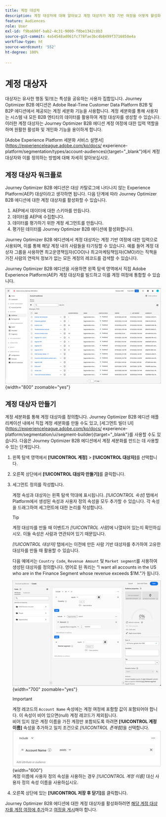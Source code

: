 ```yaml
---
title: 계정 대상자
description: 계정 대상자에 대해 알아보고 계정 대상자가 계정 기반 여정을 어떻게 활성화하는지 알아봅니다.
feature: Audiences
role: User
exl-id: f9ba690f-bab2-4c31-9000-f0be1342c8b3
source-git-commit: 4a54548ad061fc778fae3bc4b8499f3716850e4a
workflow-type: ht
source-wordcount: '552'
ht-degree: 100%

---
```


# 계정 대상자

대상자는 유사한 행동 및/또는 특성을 공유하는 사용자 집합입니다. Journey Optimizer B2B 에디션은 Adobe Real-Time Customer Data Platform B2B 및 B2P 에디션에서 제공되는 계정 세분화 기능을 사용합니다. 계정 세분화를 통해 사용자는 시스템 내 모든 B2B 엔티티의 데이터를 활용하여 계정 대상자를 생성할 수 있습니다. 이러한 계정 대상자는 Journey Optimizer B2B 에디션 계정 여정에 대한 입력 역할을 하며 원활한 활성화 및 개인화 기능을 용이하게 합니다.

[Adobe Experience Platform 세분화 서비스 설명서](https://experienceleague.adobe.com/ko/docs/ experience-platform/segmentation/types/account-audiences){target="_blank"}에서 계정 대상자와 이를 정의하는 방법에 대해 자세히 알아보십시오.

## 계정 대상자 워크플로

Journey Optimizer B2B 에디션은 대상 카탈로그에 나타나지 않는 Experience Platform(AEP) 대상이라고 생각하면 됩니다. 다음 단계에 따라 Journey Optimizer B2B 에디션에 대한 계정 대상자를 활성화할 수 있습니다.

1. AEP에서 데이터에 대한 스키마를 만듭니다.
1. 데이터를 AEP에 수집합니다.
1. 데이터를 평가하기 위한 계정 세그먼트를 만듭니다.
1. 평가된 데이터를 Journey Optimizer B2B 에디션에 활성화합니다.

Journey Optimizer B2B 에디션에서 계정 대상자는 계정 기반 여정에 대한 입력으로 사용되며, 이를 통해 해당 계정 내의 사람들을 타기팅할 수 있습니다. 예를 들어 계정 대상자 그룹을 사용하면 최고운영책임자(COO)나 최고마케팅책임자(CMO)라는 직책을 가진 사람의 연락처 정보가 없는 모든 계정의 레코드를 검색할 수 있습니다.

Journey Optimizer B2B 에디션을 사용하면 왼쪽 탐색 영역에서 직접 Adobe Experience Platform(AEP) 계정 대상자를 빌드하고 이를 계정 여정에 통합할 수 있습니다.

![계정 대상자 액세스](./assets/account-audiences-browse.png){width="800" zoomable="yes"}

## 계정 대상자 만들기

계정 세분화를 통해 계정 대상자를 정의합니다. Journey Optimizer B2B 에디션 애플리케이션 내에서 직접 계정 세분화를 만들 수도 있고, [세그먼트 빌더 UI](https://experienceleague.adobe.com/ko/docs/ experience-platform/segmentation/ui/segment-builder){target="_blank"}를 사용할 수도 있습니다. 다음은 Journey Optimizer B2B 에디션에서 계정 세분화를 만드는 데 사용할 수 있는 단계입니다.

1. 왼쪽 탐색 영역에서 **[!UICONTROL 계정]** > **[!UICONTROL 대상자]**&#x200B;를 선택합니다.

1. 오른쪽 상단에서 **[!UICONTROL 대상자 만들기]**&#x200B;를 클릭합니다.

1. 세그먼트 정의를 작성합니다.

   계정 속성과 대상자는 왼쪽 탐색 막대에 표시됩니다. _[!UICONTROL 속성]_ 탭에서 Platform에서 생성된 속성과 사용자 정의 속성을 모두 추가할 수 있습니다. 각 속성을 드래그하여 세그먼트에 대한 논리를 작성합니다.

   >[!TIP]
   >
   >계정 대상자를 만들 때 이벤트가 _[!UICONTROL 사람]_&#x200B;에 나열되어 있는지 확인하십시오. 이들 속성은 사람과 연관되어 있기 때문입니다.<br/>
   >
   >_[!UICONTROL 대상자]_ 탭에서는 이전에 만든 사람 기반 대상자를 추가하여 고유한 대상자를 만들 때 활용할 수 있습니다.

   다음 예에서는 `Country Code`, `Revenue Amount` 및 `Market segment`를 사용하여 생성된 대상자를 정의합니다. 영어로 된 쿼리는 “I want all accounts in the US who are in the Finance Segment whose revenue exceeds $1M.”가 됩니다.

   ![계정 대상자 세그먼트 빌더 예시](./assets/audience-segment-builder-US-finance-1M.png){width="700" zoomable="yes"}
   <br/>

   >[!IMPORTANT]
   >
   >계정 레코드의 `Account Name` 속성에는 계정 여정에 포함할 값이 포함되어야 합니다. 이 속성이 비어 있으면(null) 계정 레코드가 제외됩니다.<br/>
   >비어 있지 않은 계정 이름을 가진 계정만 포함되도록 하려면 **[!UICONTROL 계정 이름]** 속성을 추가하고 일치 조건으로 _[!UICONTROL 존재함]_&#x200B;을 선택합니다.<br/>
   >![계정 이름 속성이 존재함](./assets/audience-segment-builder-account-name-exists.png){width="600"}
   ><br/>계정 이름에 사용자 정의 속성을 사용하는 경우 _[!UICONTROL 계정 이름]_ 대신 사용자 정의 속성 이름을 사용하십시오.

1. 오른쪽 상단에 있는 **[!UICONTROL 저장 후 닫기]**&#x200B;를 클릭합니다.

Journey Optimizer B2B 에디션에 대한 계정 대상자를 활성화하려면 [해당 계정 대상자를 계정 여정에 추가](../journeys/journey-overview.md#add-the-account-audience-for-your-journey)하고 [여정을 게시](../journeys/journey-overview.md)해야 합니다.
